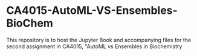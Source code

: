 # CA4015-AutoML-VS-Ensembles-BioChem
This repository is to host the Jupyter Book and accompanying files for the second assignment in CA4015, "AutoML vs Ensembles in Biochemistry

